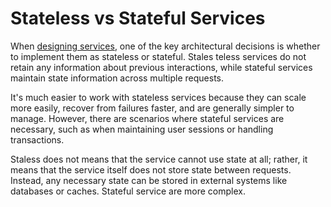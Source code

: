 # Stateless vs Stateful Services

When [designing services](https://en.wikipedia.org/wiki/Service_statelessness_principle), one of the key architectural decisions is whether to implement them as stateless or stateful. Stales teless services do not retain any information about previous interactions, while stateful services maintain state information across multiple requests.

It's much easier to work with stateless services because they can scale more easily, recover from failures faster, and are generally simpler to manage. However, there are scenarios where stateful services are necessary, such as when maintaining user sessions or handling transactions.

Staless does not means that the service cannot use state at all; rather, it means that the service itself does not store state between requests. Instead, any necessary state can be stored in external systems like databases or caches. Stateful service are more complex. 